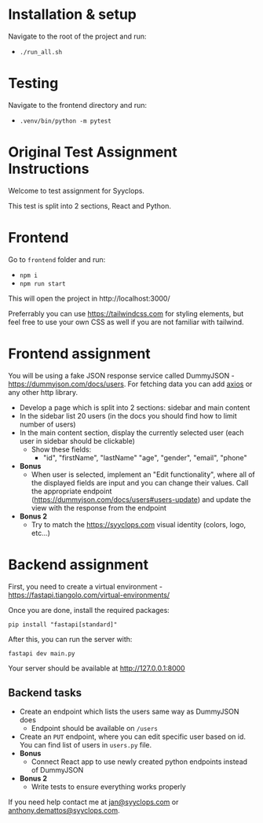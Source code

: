 # Installation & setup
Navigate to the root of the project and run:
- `./run_all.sh`

# Testing
Navigate to the frontend directory and run:
- `.venv/bin/python -m pytest`

# Original Test Assignment Instructions

Welcome to test assignment for Syyclops.

This test is split into 2 sections, React and Python.

# Frontend
Go to `frontend` folder and run:
- `npm i`
- `npm run start`

This will open the project in http://localhost:3000/

Preferrably you can use https://tailwindcss.com for styling elements, but feel free to use your own CSS as well if you are not familiar with tailwind.

# Frontend assignment
You will be using a fake JSON response service called DummyJSON - https://dummyjson.com/docs/users. For fetching data you can add [axios](https://axios-http.com/docs/intro) or any other http library.
- Develop a page which is split into 2 sections: sidebar and main content
- In the sidebar list 20 users (in the docs you should find how to limit number of users)
- In the main content section, display the currently selected user (each user in sidebar should be clickable)
  - Show these fields:
    - "id", "firstName", "lastName" "age", "gender", "email", "phone"
- **Bonus**
  - When user is selected, implement an "Edit functionality", where all of the displayed fields are input and you can change their values. Call the appropriate endpoint (https://dummyjson.com/docs/users#users-update) and update the view with the response from the endpoint
- **Bonus 2**
  - Try to match the https://syyclops.com visual identity (colors, logo, etc...)


# Backend assignment
First, you need to create a virtual environment - https://fastapi.tiangolo.com/virtual-environments/

Once you are done, install the required packages:

```
pip install "fastapi[standard]"
```

After this, you can run the server with:

```
fastapi dev main.py
```

Your server should be available at http://127.0.0.1:8000

## Backend tasks

- Create an endpoint which lists the users same way as DummyJSON does
  - Endpoint should be available on `/users`
- Create an `PUT` endpoint, where you can edit specific user based on id. You can find list of users in `users.py` file.
- **Bonus**
  - Connect React app to use newly created python endpoints instead of DummyJSON
- **Bonus 2**
  - Write tests to ensure everything works properly

If you need help contact me at jan@syyclops.com or anthony.demattos@syyclops.com.
